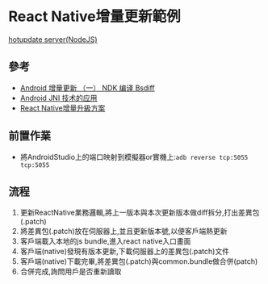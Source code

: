# React Native增量更新範例

[hotupdate server(NodeJS)](https://github.com/ImL1s/reactNative-hotupdateNodeServer)

## 參考
- [Android 增量更新 （一） NDK 编译 Bsdiff](https://www.evernote.com/shard/s704/sh/d6075f66-e0d1-4e96-acc5-91c416bc186c/77ab91f13df26ddd4045a9db1b1ecf88)
- [Android JNI 技术的应用](https://www.evernote.com/shard/s704/sh/87a58435-807a-4b25-b74f-d20d9848a0d6/c4a240d9c677280db7505c337be3a3cc)
- [React Native增量升級方案](https://www.evernote.com/l/AsBqZ6a2HQNNpZfstXH80LL476589LE-KYw)

## 前置作業

- 將AndroidStudio上的端口映射到模擬器or實機上:`adb reverse tcp:5055 tcp:5055`


## 流程

1. 更新ReactNative業務邏輯,將上一版本與本次更新版本做diff拆分,打出差異包(.patch)
2. 將差異包(.patch)放在伺服器上,並且更新版本號,以便客戶端熱更新
3. 客戶端載入本地的js bundle,進入react native入口畫面
3. 客戶端(native)發現有版本更新,下載伺服器上的差異包(.patch)文件
4. 客戶端(native)下載完畢,將差異包(.patch)與common.bundle做合併(patch)
5. 合併完成,詢問用戶是否重新讀取
